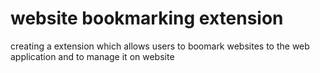 # website bookmarking extension
 creating a extension which allows users to boomark websites to the web application and to manage it on website 
